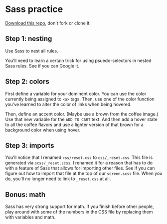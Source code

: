 # Sass practice

[Download this repo](https://github.com/tsl-html-css/Coffee/archive/sass-practice.zip), don't fork or clone it.

## Step 1: nesting

Use Sass to nest all rules.

You'll need to learn a certain trick for using psuedo-selectors in nested Sass rules. See if you can Google it.

## Step 2: colors

First define a variable for your dominent color. You can use the color currently being assigned to `<a>` tags. Then, use one of the color function you've learned to alter the color of links when being hovered.

Then, define an accent color. (Maybe use a brown from the coffee image.) Use that new variable for the `ADD TO CART` text. And then add a hover state to all the coffee flavors and use a lighter version of that brown for a background color when using hover.

## Step 3: imports

You'll notice that I renamed `css/reset.css` to `css/_reset.css`. This file is generated via `scss/_reset.scss`. I renamed it for a reason that has to do with a feature of Sass that allows for importing other files. See if you can figure out how to import that file at the top of our `screen.scss` file. When you do, you'll no longer need to link to `_reset.css` at all.

## Bonus: math

Sass has very strong support for math. If you finish before other people, play around with some of the numbers in the CSS file by replacing them with variables and math.

